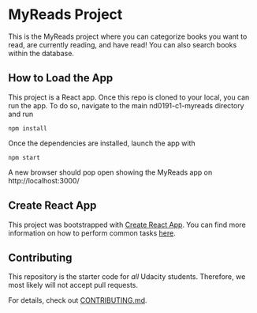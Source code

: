 # MyReads Project

This is the MyReads project where you can categorize books you want to read, are currently reading, and have read! You can also search books within the database.

## How to Load the App
This project is a React app. Once this repo is cloned to your local, you can run the app. To do so, navigate to the main nd0191-c1-myreads directory and run

```
npm install
```
Once the dependencies are installed, launch the app with

```
npm start
```

A new browser should pop open showing the MyReads app on http://localhost:3000/
## Create React App

This project was bootstrapped with [Create React App](https://github.com/facebook/create-react-app). You can find more information on how to perform common tasks [here](https://github.com/facebook/create-react-app/blob/main/packages/cra-template/template/README.md).

## Contributing

This repository is the starter code for _all_ Udacity students. Therefore, we most likely will not accept pull requests.

For details, check out [CONTRIBUTING.md](CONTRIBUTING.md).